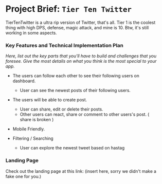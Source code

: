 # Project Brief: `Tier Ten Twitter`

TierTenTwitter is a ultra rip version of Twitter, that's all. Tier 1 is the coolest thing with high DPS, defense, magic attack, and mine is 10. Btw, it's still working in some aspects.


### Key Features and Technical Implementation Plan

*Here, list out the key parts that you'll have to build and challenges that you foresee. Give the most details on what you think is the most special to your app.*

* The users can follow each other to see their following users on dashboard.
    * User can see the newest posts of their following users.


* The users will be able to create post.
    * User can share, edit or delete their posts.
    * Other users can react, share or comment to other users's post. ( share is broken )

* Mobile Friendly. 
    

* Filtering / Searching
    * User can explore the newest tweet based on hastag


### Landing Page

Check out the landing page at this link: (insert here, sorry we didn't make a fake one for you.)
